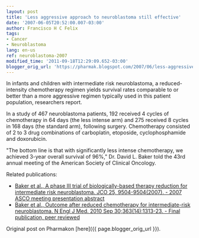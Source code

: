 ```yaml
---
layout: post
title: 'Less aggressive approach to neuroblastoma still effective'
date: '2007-06-05T20:52:00.007-03:00'
author: Francisco H C Felix
tags:
- Cancer
- Neuroblastoma
lang: en-us
ref: neuroblastoma-2007
modified_time: '2011-09-18T12:29:09.652-03:00'
blogger_orig_url: 'https://pharmak.blogspot.com/2007/06/less-aggressive-approach-to.html'
---
```



In infants and children with intermediate risk neuroblastoma, a reduced-intensity chemotherapy regimen yields survival
rates comparable to or better than a more aggressive regimen typically used in this patient population, researchers report.
  <!--more-->

In a study of 467 neuroblastoma patients, 192 received 4 cycles of chemotherapy in 64 days (the less intense arm) and 275
received 8 cycles in 168 days (the standard arm), following surgery. Chemotherapy consisted of 2 to 3 drug combinations of
carboplatin, etoposide, cyclophosphamide and doxorubicin.

"The bottom line is that with significantly less intense chemotherapy, we achieved 3-year overall survival of 96%," Dr.
David L. Baker told the 43rd annual meeting of the American Society of Clinical Oncology.

Related publications:
- [Baker et al., A phase III trial of biologically-based therapy reduction for intermediate risk neuroblastoma. JCO 25, 9504-9504(2007). - 2007 ASCO meeting presentation abstract](https://doi.org/10.1200/jco.2007.25.18_suppl.9504)
- [Baker et al., Outcome after reduced chemotherapy for intermediate-risk neuroblastoma. N Engl J Med. 2010 Sep 30;363(14):1313-23. - Final publication, peer reviewed](https://doi.org/10.1056/NEJMoa1001527)

Original post on Pharmakon [here]({{ page.blogger_orig_url }}).